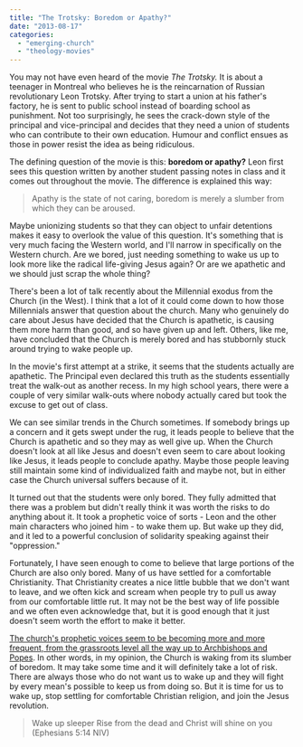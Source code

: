 ```yaml
---
title: "The Trotsky: Boredom or Apathy?"
date: "2013-08-17"
categories: 
  - "emerging-church"
  - "theology-movies"
---
```


You may not have even heard of the movie _The Trotsky._ It is about a teenager in Montreal who believes he is the reincarnation of Russian revolutionary Leon Trotsky. After trying to start a union at his father's factory, he is sent to public school instead of boarding school as punishment. Not too surprisingly, he sees the crack-down style of the principal and vice-principal and decides that they need a union of students who can contribute to their own education. Humour and conflict ensues as those in power resist the idea as being ridiculous.

The defining question of the movie is this: **boredom or apathy?** Leon first sees this question written by another student passing notes in class and it comes out throughout the movie. The difference is explained this way:

> Apathy is the state of not caring, boredom is merely a slumber from which they can be aroused.

<!--more-->Maybe unionizing students so that they can object to unfair detentions makes it easy to overlook the value of this question. It's something that is very much facing the Western world, and I'll narrow in specifically on the Western church. Are we bored, just needing something to wake us up to look more like the radical life-giving Jesus again? Or are we apathetic and we should just scrap the whole thing?

There's been a lot of talk recently about the Millennial exodus from the Church (in the West). I think that a lot of it could come down to how those Millennials answer that question about the church. Many who genuinely do care about Jesus have decided that the Church is apathetic, is causing them more harm than good, and so have given up and left. Others, like me, have concluded that the Church is merely bored and has stubbornly stuck around trying to wake people up.

In the movie's first attempt at a strike, it seems that the students actually are apathetic. The Principal even declared this truth as the students essentially treat the walk-out as another recess. In my high school years, there were a couple of very similar walk-outs where nobody actually cared but took the excuse to get out of class.

We can see similar trends in the Church sometimes. If somebody brings up a concern and it gets swept under the rug, it leads people to believe that the Church is apathetic and so they may as well give up. When the Church doesn't look at all like Jesus and doesn't even seem to care about looking like Jesus, it leads people to conclude apathy. Maybe those people leaving still maintain some kind of individualized faith and maybe not, but in either case the Church universal suffers because of it.

It turned out that the students were only bored. They fully admitted that there was a problem but didn't really think it was worth the risks to do anything about it. It took a prophetic voice of sorts - Leon and the other main characters who joined him - to wake them up. But wake up they did, and it led to a powerful conclusion of solidarity speaking against their "oppression."

Fortunately, I have seen enough to come to believe that large portions of the Church are also only bored. Many of us have settled for a comfortable Christianity. That Christianity creates a nice little bubble that we don't want to leave, and we often kick and scream when people try to pull us away from our comfortable little rut. It may not be the best way of life possible and we often even acknowledge that, but it is good enough that it just doesn't seem worth the effort to make it better.

[The church's prophetic voices seem to be becoming more and more frequent, from the grassroots level all the way up to Archbishops and Popes](http://www.huffingtonpost.com/paul-raushenbush/christianity-pope-francis-gays_b_3671060.html?utm_hp_ref=tw "How Christianity Became Cool Again"). In other words, in my opinion, the Church is waking from its slumber of boredom. It may take some time and it will definitely take a lot of risk. There are always those who do not want us to wake up and they will fight by every mean's possible to keep us from doing so. But it is time for us to wake up, stop settling for comfortable Christian religion, and join the Jesus revolution.

> Wake up sleeper Rise from the dead and Christ will shine on you (Ephesians 5:14 NIV)
